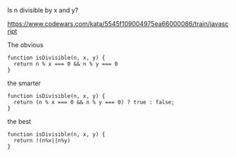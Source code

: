 Is n divisible by x and y?

https://www.codewars.com/kata/5545f109004975ea66000086/train/javascript


The obvious
```
function isDivisible(n, x, y) {
  return n % x === 0 && n % y === 0
}
```

the smarter
```
function isDivisible(n, x, y) {
  return (n % x === 0 && n % y === 0) ? true : false;
}
```

the best

```
function isDivisible(n, x, y) {
  return !(n%x||n%y)
}
```